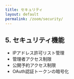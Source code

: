 ```yaml
---
title: セキュリティ
layout: default
permalink: /zoom/security/
---
```


## 5. セキュリティ機能

- IPアドレス許可リスト管理
- 管理者アクセス制限
- 公開予約アクセス制限
- OAuth認証トークンの暗号化
